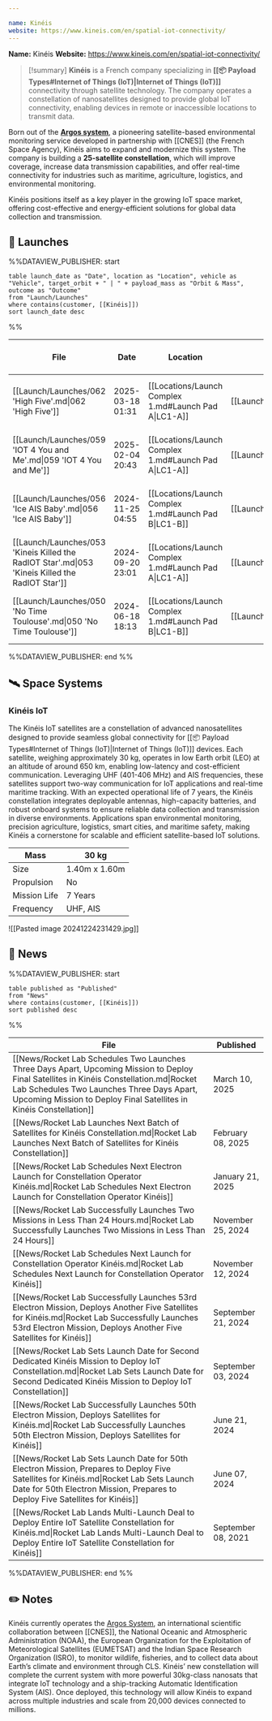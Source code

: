 ```yaml
---

name: Kinéis
website: https://www.kineis.com/en/spatial-iot-connectivity/
---
```


**Name:** Kinéis
**Website:** https://www.kineis.com/en/spatial-iot-connectivity/

>[!summary]
**Kinéis** is a French company specializing in **[[📦 Payload Types#Internet of Things (IoT)|Internet of Things (IoT)]]** connectivity through satellite technology. The company operates a constellation of nanosatellites designed to provide global IoT connectivity, enabling devices in remote or inaccessible locations to transmit data. 
>
Born out of the **[Argos system](https://en.wikipedia.org/wiki/Argos_(satellite_system))**, a pioneering satellite-based environmental monitoring service developed in partnership with [[CNES]] (the French Space Agency), Kinéis aims to expand and modernize this system. The company is building a **25-satellite constellation**, which will improve coverage, increase data transmission capabilities, and offer real-time connectivity for industries such as maritime, agriculture, logistics, and environmental monitoring.
>
Kinéis positions itself as a key player in the growing IoT space market, offering cost-effective and energy-efficient solutions for global data collection and transmission.

## 🚀 Launches

%%DATAVIEW_PUBLISHER: start
```
table launch_date as "Date", location as "Location", vehicle as "Vehicle", target_orbit + " | " + payload_mass as "Orbit & Mass", outcome as "Outcome"
from "Launch/Launches"
where contains(customer, [[Kinéis]])
sort launch_date desc
```
%%

| File                                                                                            | Date             | Location                                              | Vehicle                          | Orbit & Mass            | Outcome   |
| ----------------------------------------------------------------------------------------------- | ---------------- | ----------------------------------------------------- | -------------------------------- | ----------------------- | --------- |
| [[Launch/Launches/062 'High Five'.md\|062 'High Five']]                                         | 2025-03-18 01:31 | [[Locations/Launch Complex 1.md#Launch Pad A\|LC1-A]] | [[Launch/Electron.md\|Electron]] | 643 km \| 97° \| 150 kg | ⌛ Pending |
| [[Launch/Launches/059 'IOT 4 You and Me'.md\|059 'IOT 4 You and Me']]                           | 2025-02-04 20:43 | [[Locations/Launch Complex 1.md#Launch Pad A\|LC1-A]] | [[Launch/Electron.md\|Electron]] | 643 km \| 97° \| 150 kg | ✅ Success |
| [[Launch/Launches/056 'Ice AIS Baby'.md\|056 'Ice AIS Baby']]                                   | 2024-11-25 04:55 | [[Locations/Launch Complex 1.md#Launch Pad B\|LC1-B]] | [[Launch/Electron.md\|Electron]] | 643 km \| 97° \| 150 kg | ✅ Success |
| [[Launch/Launches/053 'Kineis Killed the RadIOT Star'.md\|053 'Kineis Killed the RadIOT Star']] | 2024-09-20 23:01 | [[Locations/Launch Complex 1.md#Launch Pad A\|LC1-A]] | [[Launch/Electron.md\|Electron]] | 643 km \| 98° \| 150 kg | ✅ Success |
| [[Launch/Launches/050 'No Time Toulouse'.md\|050 'No Time Toulouse']]                           | 2024-06-18 18:13 | [[Locations/Launch Complex 1.md#Launch Pad B\|LC1-B]] | [[Launch/Electron.md\|Electron]] | 635 km \| 98° \| 150 kg | ✅ Success |

%%DATAVIEW_PUBLISHER: end %%

## 🛰️ Space Systems

### Kinéis IoT

The Kinéis IoT satellites are a constellation of advanced nanosatellites designed to provide seamless global connectivity for [[📦 Payload Types#Internet of Things (IoT)|Internet of Things (IoT)]] devices. Each satellite, weighing approximately 30 kg, operates in low Earth orbit (LEO) at an altitude of around 650 km, enabling low-latency and cost-efficient communication. Leveraging UHF (401-406 MHz) and AIS frequencies, these satellites support two-way communication for IoT applications and real-time maritime tracking. With an expected operational life of 7 years, the Kinéis constellation integrates deployable antennas, high-capacity batteries, and robust onboard systems to ensure reliable data collection and transmission in diverse environments. Applications span environmental monitoring, precision agriculture, logistics, smart cities, and maritime safety, making Kinéis a cornerstone for scalable and efficient satellite-based IoT solutions.

| Mass         | 30 kg         |
| ------------ | ------------- |
| Size         | 1.40m x 1.60m |
| Propulsion   | No            |
| Mission Life | 7 Years       |
| Frequency    | UHF, AIS      |

![[Pasted image 20241224231429.jpg]]

## 📰 News
%%DATAVIEW_PUBLISHER: start
```
table published as "Published"
from "News"
where contains(customer, [[Kinéis]])
sort published desc
```
%%

| File                                                                                                                                                                                                                                                         | Published          |
| ------------------------------------------------------------------------------------------------------------------------------------------------------------------------------------------------------------------------------------------------------------ | ------------------ |
| [[News/Rocket Lab Schedules Two Launches Three Days Apart, Upcoming Mission to Deploy Final Satellites in Kinéis Constellation.md\|Rocket Lab Schedules Two Launches Three Days Apart, Upcoming Mission to Deploy Final Satellites in Kinéis Constellation]] | March 10, 2025     |
| [[News/Rocket Lab Launches Next Batch of Satellites for Kinéis Constellation.md\|Rocket Lab Launches Next Batch of Satellites for Kinéis Constellation]]                                                                                                     | February 08, 2025  |
| [[News/Rocket Lab Schedules Next Electron Launch for Constellation Operator Kinéis.md\|Rocket Lab Schedules Next Electron Launch for Constellation Operator Kinéis]]                                                                                         | January 21, 2025   |
| [[News/Rocket Lab Successfully Launches Two Missions in Less Than 24 Hours.md\|Rocket Lab Successfully Launches Two Missions in Less Than 24 Hours]]                                                                                                         | November 25, 2024  |
| [[News/Rocket Lab Schedules Next Launch for Constellation Operator Kinéis.md\|Rocket Lab Schedules Next Launch for Constellation Operator Kinéis]]                                                                                                           | November 12, 2024  |
| [[News/Rocket Lab Successfully Launches 53rd Electron Mission, Deploys Another Five Satellites for Kinéis.md\|Rocket Lab Successfully Launches 53rd Electron Mission, Deploys Another Five Satellites for Kinéis]]                                           | September 21, 2024 |
| [[News/Rocket Lab Sets Launch Date for Second Dedicated Kinéis Mission to Deploy IoT Constellation.md\|Rocket Lab Sets Launch Date for Second Dedicated Kinéis Mission to Deploy IoT Constellation]]                                                         | September 03, 2024 |
| [[News/Rocket Lab Successfully Launches 50th Electron Mission, Deploys Satellites for Kinéis.md\|Rocket Lab Successfully Launches 50th Electron Mission, Deploys Satellites for Kinéis]]                                                                     | June 21, 2024      |
| [[News/Rocket Lab Sets Launch Date for 50th Electron Mission, Prepares to Deploy Five Satellites for Kinéis.md\|Rocket Lab Sets Launch Date for 50th Electron Mission, Prepares to Deploy Five Satellites for Kinéis]]                                       | June 07, 2024      |
| [[News/Rocket Lab Lands Multi-Launch Deal to Deploy Entire IoT Satellite Constellation for Kinéis.md\|Rocket Lab Lands Multi-Launch Deal to Deploy Entire IoT Satellite Constellation for Kinéis]]                                                           | September 08, 2021 |

%%DATAVIEW_PUBLISHER: end %%
## ✏️ Notes

Kinéis currently operates the [Argos System](https://en.wikipedia.org/wiki/Argos_(satellite_system)), an international scientific collaboration between [[CNES]], the National Oceanic and Atmospheric Administration (NOAA), the European Organization for the Exploitation of Meteorological Satellites (EUMETSAT) and the Indian Space Research Organization (ISRO), to monitor wildlife, fisheries, and to collect data about Earth’s climate and environment through CLS. Kinéis’ new constellation will complete the current system with more powerful 30kg-class nanosats that integrate IoT technology and a ship-tracking Automatic Identification System (AIS). Once deployed, this technology will allow Kinéis to expand across multiple industries and scale from 20,000 devices connected to millions.